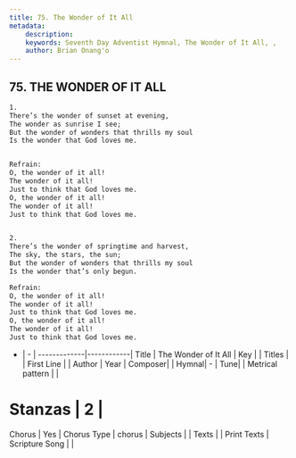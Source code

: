 ```yaml
---
title: 75. The Wonder of It All
metadata:
    description: 
    keywords: Seventh Day Adventist Hymnal, The Wonder of It All, , 
    author: Brian Onang'o
---
```



## 75. THE WONDER OF IT ALL

```txt
1.
There’s the wonder of sunset at evening,
The wonder as sunrise I see;
But the wonder of wonders that thrills my soul
Is the wonder that God loves me.


Refrain:
O, the wonder of it all!
The wonder of it all!
Just to think that God loves me.
O, the wonder of it all!
The wonder of it all!
Just to think that God loves me.


2.
There’s the wonder of springtime and harvest,
The sky, the stars, the sun;
But the wonder of wonders that thrills my soul
Is the wonder that’s only begun.

Refrain:
O, the wonder of it all!
The wonder of it all!
Just to think that God loves me.
O, the wonder of it all!
The wonder of it all!
Just to think that God loves me.

```

- |   -  |
-------------|------------|
Title | The Wonder of It All |
Key |  |
Titles |  |
First Line |  |
Author | 
Year | 
Composer|  |
Hymnal|  - |
Tune|  |
Metrical pattern | |
# Stanzas | 2 |
Chorus | Yes |
Chorus Type | chorus |
Subjects |  |
Texts |  |
Print Texts | 
Scripture Song |  |
  

